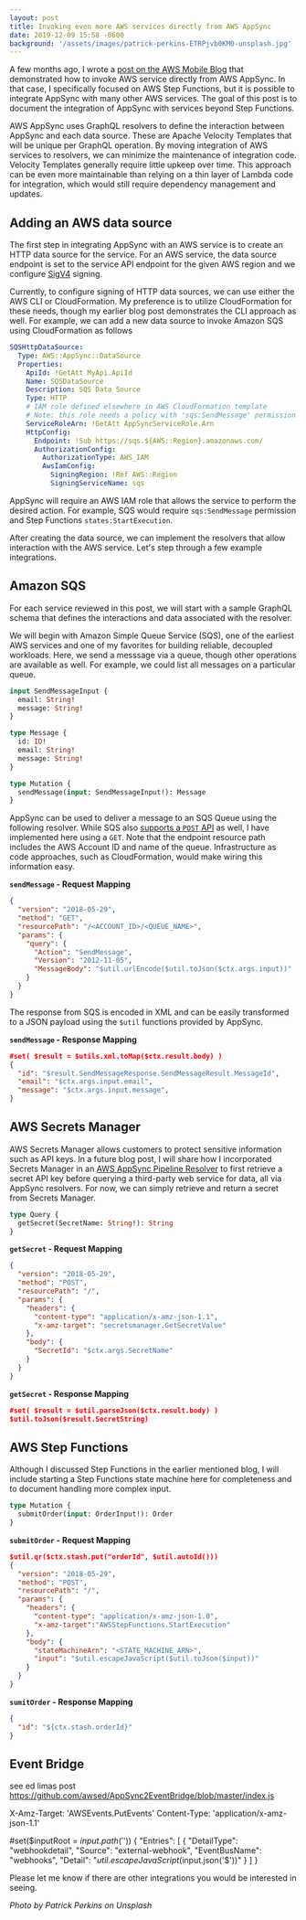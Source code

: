 ```yaml
---
layout: post
title: Invoking even more AWS services directly from AWS AppSync
date: 2019-12-09 15:58 -0600
background: '/assets/images/patrick-perkins-ETRPjvb0KM0-unsplash.jpg'
---
```


A few months ago, I wrote a [post on the AWS Mobile Blog](https://aws.amazon.com/blogs/mobile/invoke-aws-services-directly-from-aws-appsync/) that demonstrated how to invoke AWS service directly from AWS AppSync. In that case, I specifically focused on AWS Step Functions, but it is possible to integrate AppSync with many other AWS services. The goal of this post is to document the integration of AppSync with services beyond Step Functions.

AWS AppSync uses GraphQL resolvers to define the interaction between AppSync and each data source. These are Apache Velocity Templates that will be unique per GraphQL operation. By moving integration of AWS services to resolvers, we can minimize the maintenance of integration code. Velocity Templates generally require little upkeep over time. This approach can be even more maintainable than relying on a thin layer of Lambda code for integration, which would still require dependency management and updates.

## Adding an AWS data source

The first step in integrating AppSync with an AWS service is to create an HTTP data source for the service. For an AWS service, the data source endpoint is set to the service API endpoint for the given AWS region and we configure [SigV4](https://docs.aws.amazon.com/general/latest/gr/signature-version-4.html) signing.

Currently, to configure signing of HTTP data sources, we can use either the AWS CLI or CloudFormation. My preference is to utilize CloudFormation for these needs, though my earlier blog post demonstrates the CLI approach as well. For example, we can add a new data source to invoke Amazon SQS using CloudFormation as follows

``` yaml
SQSHttpDataSource:
  Type: AWS::AppSync::DataSource
  Properties:
    ApiId: !GetAtt MyApi.ApiId
    Name: SQSDataSource
    Description: SQS Data Source
    Type: HTTP
    # IAM role defined elsewhere in AWS CloudFormation template
    # Note: this role needs a policy with 'sqs:SendMessage' permission
    ServiceRoleArn: !GetAtt AppSyncServiceRole.Arn
    HttpConfig:
      Endpoint: !Sub https://sqs.${AWS::Region}.amazonaws.com/
      AuthorizationConfig:
        AuthorizationType: AWS_IAM
        AwsIamConfig:
          SigningRegion: !Ref AWS::Region
          SigningServiceName: sqs
```

AppSync will require an AWS IAM role that allows the service to perform the desired action. For example, SQS would require `sqs:SendMessage` permission and Step Functions `states:StartExecution`.

After creating the data source, we can implement the resolvers that allow interaction with the AWS service. Let's step through a few example integrations.

## Amazon SQS

For each service reviewed in this post, we will start with a sample GraphQL schema that defines the interactions and data associated with the resolver.

We will begin with Amazon Simple Queue Service (SQS), one of the earliest AWS services and one of my favorites for building reliable, decoupled workloads. Here, we send a messsage via a queue, though other operations are available as well. For example, we could list all messages on a particular queue.

``` graphql
input SendMessageInput {
  email: String!
  message: String!
}

type Message {
  id: ID!
  email: String!
  message: String!
}

type Mutation {
  sendMessage(input: SendMessageInput!): Message
}
```

AppSync can be used to deliver a message to an SQS Queue using the following resolver. While SQS also [supports a `POST` API](https://docs.aws.amazon.com/AWSSimpleQueueService/latest/SQSDeveloperGuide/sqs-making-api-requests.html) as well, I have implemented here using a `GET`. Note that the endpoint resource path includes the AWS Account ID and name of the queue. Infrastructure as code approaches, such as CloudFormation, would make wiring this information easy.

**`sendMessage` - Request Mapping**

``` json
{
  "version": "2018-05-29",
  "method": "GET",
  "resourcePath": "/<ACCOUNT_ID>/<QUEUE_NAME>",
  "params": {
    "query": {
      "Action": "SendMessage",
      "Version": "2012-11-05",
      "MessageBody": "$util.urlEncode($util.toJson($ctx.args.input))"
    }
  }
}
```

The response from SQS is encoded in XML and can be easily transformed to a JSON payload using the `$util` functions provided by AppSync.

**`sendMessage` - Response Mapping**

``` json
#set( $result = $utils.xml.toMap($ctx.result.body) )
{
  "id": "$result.SendMessageResponse.SendMessageResult.MessageId",
  "email": "$ctx.args.input.email",
  "message": "$ctx.args.input.message",
}
```

## AWS Secrets Manager

AWS Secrets Manager allows customers to protect sensitive information such as API keys. In a future blog post, I will share how I incorporated Secrets Manager in an [AWS AppSync Pipeline Resolver](https://docs.aws.amazon.com/appsync/latest/devguide/pipeline-resolvers.html) to first retrieve a secret API key before querying a third-party web service for data, all via AppSync resolvers. For now, we can simply retrieve and return a secret from Secrets Manager.

``` graphql
type Query {
  getSecret(SecretName: String!): String
}
```

**`getSecret` - Request Mapping**

``` json
{
  "version": "2018-05-29",
  "method": "POST",
  "resourcePath": "/",
  "params": {
    "headers": {
      "content-type": "application/x-amz-json-1.1",
      "x-amz-target": "secretsmanager.GetSecretValue"
    },
    "body": {
      "SecretId": "$ctx.args.SecretName"
    }
  }
}
```

**`getSecret` - Response Mapping**

``` json
#set( $result = $util.parseJson($ctx.result.body) )
$util.toJson($result.SecretString)
```

## AWS Step Functions

Although I discussed Step Functions in the earlier mentioned blog, I will include starting a Step Functions state machine here for completeness and to document handling more complex input.

``` graphql
type Mutation {
  submitOrder(input: OrderInput!): Order
}
```

**`submitOrder` - Request Mapping**

```json
$util.qr($ctx.stash.put("orderId", $util.autoId()))
{
  "version": "2018-05-29",
  "method": "POST",
  "resourcePath": "/",
  "params": {
    "headers": {
      "content-type": "application/x-amz-json-1.0",
      "x-amz-target":"AWSStepFunctions.StartExecution"
    },
    "body": {
      "stateMachineArn": "<STATE_MACHINE_ARN>",
      "input": "$util.escapeJavaScript($util.toJson($input))"
    }
  }
}
```

**`sumitOrder` - Response Mapping**

```json
{
  "id": "${ctx.stash.orderId}"
}
```


## Event Bridge
see ed limas post
https://github.com/awsed/AppSync2EventBridge/blob/master/index.js

X-Amz-Target: 'AWSEvents.PutEvents'
Content-Type: 'application/x-amz-json-1.1'



#set($inputRoot = $input.path('$'))
{
  "Entries": [
    {
      "DetailType": "webhookdetail",
      "Source": "external-webhook",
      "EventBusName": "webhooks",
      "Detail": "$util.escapeJavaScript($input.json('$'))"
    }
  ]
}


Please let me know if there are other integrations you would be interested in seeing.


_Photo by Patrick Perkins on Unsplash_